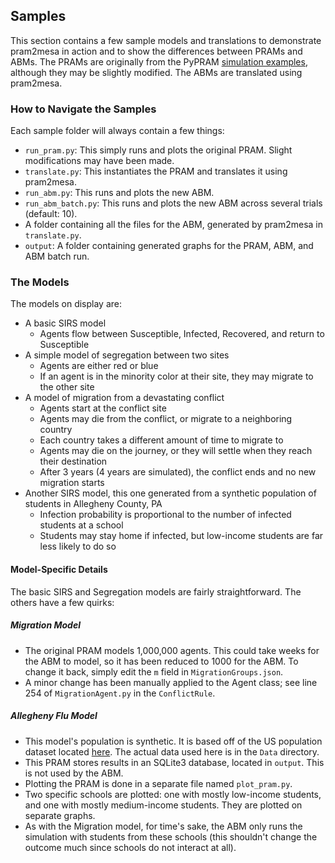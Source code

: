 ## Samples

This section contains a few sample models and translations to demonstrate pram2mesa in action and to show the differences between PRAMs and ABMs. The PRAMs are originally from the PyPRAM [simulation examples](https://github.com/momacs/pram/tree/master/src/sim), although they may be slightly modified. The ABMs are translated using pram2mesa.

### How to Navigate the Samples
Each sample folder will always contain a few things:
* `run_pram.py`: This simply runs and plots the original PRAM. Slight modifications may have been made.
* `translate.py`: This instantiates the PRAM and translates it using pram2mesa.
* `run_abm.py`: This runs and plots the new ABM.
* `run_abm_batch.py`: This runs and plots the new ABM across several trials (default: 10).  
* A folder containing all the files for the ABM, generated by pram2mesa in `translate.py`.
* `output`: A folder containing generated graphs for the PRAM, ABM, and ABM batch run.

### The Models

The models on display are:
* A basic SIRS model
    * Agents flow between Susceptible, Infected, Recovered, and return to Susceptible
* A simple model of segregation between two sites
    * Agents are either red or blue
    * If an agent is in the minority color at their site, they may migrate to the other site
* A model of migration from a devastating conflict
    * Agents start at the conflict site
    * Agents may die from the conflict, or migrate to a neighboring country
    * Each country takes a different amount of time to migrate to
    * Agents may die on the journey, or they will settle when they reach their destination
    * After 3 years (4 years are simulated), the conflict ends and no new migration starts
* Another SIRS model, this one generated from a synthetic population of students in Allegheny County, PA
    * Infection probability is proportional to the number of infected students at a school
    * Students may stay home if infected, but low-income students are far less likely to do so
    
#### Model-Specific Details
The basic SIRS and Segregation models are fairly straightforward. The others have a few quirks:

##### Migration Model
* The original PRAM models 1,000,000 agents. This could take weeks for the ABM to model, so it has been reduced to 1000 for the ABM. To change it back, simply edit the `m` field in `MigrationGroups.json`.
* A minor change has been manually applied to the Agent class; see line 254 of `MigrationAgent.py` in the `ConflictRule`.

##### Allegheny Flu Model
* This model's population is synthetic. It is based off of the US population dataset located [here](https://gitlab.com/momacs/dataset-pop-us-2010-midas). The actual data used here is in the `Data` directory.
* This PRAM stores results in an SQLite3 database, located in `output`. This is not used by the ABM. 
* Plotting the PRAM is done in a separate file named `plot_pram.py`.
* Two specific schools are plotted: one with mostly low-income students, and one with mostly medium-income students. They are plotted on separate graphs.
* As with the Migration model, for time's sake, the ABM only runs the simulation with students from these schools (this shouldn't change the outcome much since schools do not interact at all).